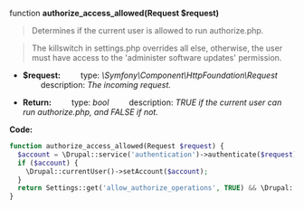 function **authorize_access_allowed(Request $request)**

> Determines if the current user is allowed to run authorize.php.

> The killswitch in settings.php overrides all else, otherwise, the user must have access to the 'administer software updates' permission.

* **$request:**
&nbsp;&nbsp;&nbsp;&nbsp;&nbsp;&nbsp;&nbsp;&nbsp;type: _\Symfony\Component\HttpFoundation\Request_
&nbsp;&nbsp;&nbsp;&nbsp;&nbsp;&nbsp;&nbsp;&nbsp;description: _The incoming request._

* **Return:**
&nbsp;&nbsp;&nbsp;&nbsp;&nbsp;&nbsp;&nbsp;&nbsp;type: _bool_
&nbsp;&nbsp;&nbsp;&nbsp;&nbsp;&nbsp;&nbsp;&nbsp;description: _TRUE if the current user can run authorize.php, and FALSE if not._

**Code:**
```php
function authorize_access_allowed(Request $request) {
  $account = \Drupal::service('authentication')->authenticate($request);
  if ($account) {
    \Drupal::currentUser()->setAccount($account);
  }
  return Settings::get('allow_authorize_operations', TRUE) && \Drupal::currentUser()->hasPermission('administer software updates');
}
```